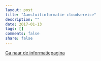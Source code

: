 ```yaml
---
layout: post
title: "Aansluitinformatie cloudservice"
description: ""
date: 2017-01-13
tags: []
comments: false
share: false
---
```

[Ga naar de informatiepagina](http://docs.door2doc.com/swagger/?url=/services/upload/swagger.yml#!/Service_definitie) 

